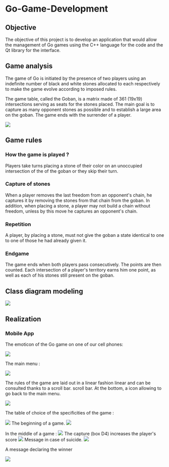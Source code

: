 # Go-Game-Development

## Objective
The objective of this project is to develop an application that would allow the management of Go games using the C++ language for the code and the Qt library for the interface.
## Game analysis

The game of Go is initiated by the presence of two players using an indefinite number of black and white stones allocated to each respectively to make the game evolve according to imposed rules.

The game table, called the Goban, is a matrix made of 361 (19x19) intersections serving as seats for the stones placed. The main goal is to capture as many opponent stones as possible and to establish a large area on the goban. The game ends with the surrender of a player.

  <img src="https://github.com/OUTLAOUAIT/Go-Game-Development/blob/main/Images/Goban.PNG"/>


## Game rules

### How the game is played ?

Players take turns placing a stone of their color on an unoccupied intersection of the of the goban or they skip their turn.

### Capture of stones

When a player removes the last freedom from an opponent's chain, he captures it by removing the stones from that chain from the goban. In addition, when placing a stone, a player may not build a chain without freedom, unless by this move he captures an opponent's chain.

### Repetition
A player, by placing a stone, must not give the goban a state identical to one to one of those he had already given it.

### Endgame
The game ends when both players pass consecutively. The points are then counted. Each intersection of a player's territory earns him one point, as well as each of his stones still present on the goban.

## Class diagram modeling


  <img src="https://github.com/OUTLAOUAIT/Go-Game-Development/blob/main/Images/class%20diagram.PNG"/>

## Realization

### Mobile App

The emoticon of the Go game on one of our cell phones:

  <img src="https://github.com/OUTLAOUAIT/Go-Game-Development/blob/main/Images/emoticone.PNG"/>


The main menu :

  <img src="https://github.com/OUTLAOUAIT/Go-Game-Development/blob/main/Images/menu.PNG"/>



The rules of the game are laid out in a linear fashion linear and can be consulted thanks to a scroll bar. scroll bar. At the bottom, a icon allowing to go back to the main menu.

  <img src="https://github.com/OUTLAOUAIT/Go-Game-Development/blob/main/Images/rules.PNG"/>

The table of choice of the specificities of the game :

  <img src="https://github.com/OUTLAOUAIT/Go-Game-Development/blob/main/Images/preparation.PNG"/>
The beginning of a game.
<img src="https://github.com/OUTLAOUAIT/Go-Game-Development/blob/main/Images/Begin.PNG"/>

In the middle of a game :
<img src="https://github.com/OUTLAOUAIT/Go-Game-Development/blob/main/Images/game.PNG"/>
The capture (box D4) increases the player's score
<img src="https://github.com/OUTLAOUAIT/Go-Game-Development/blob/main/Images/between.PNG"/>
Message in case of suicide.
<img src="https://github.com/OUTLAOUAIT/Go-Game-Development/blob/main/Images/suicide.PNG"/>

A message declaring the winner

<img src="https://github.com/OUTLAOUAIT/Go-Game-Development/blob/main/Images/endgame.PNG"/>



